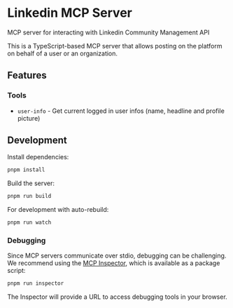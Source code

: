# Linkedin MCP Server

MCP server for interacting with Linkedin Community Management API

This is a TypeScript-based MCP server that allows posting on the platform on behalf of a user or an organization.

## Features

### Tools

- `user-info` - Get current logged in user infos (name, headline and profile picture)

## Development

Install dependencies:

```bash
pnpm install
```

Build the server:

```bash
pnpm run build
```

For development with auto-rebuild:

```bash
pnpm run watch
```

### Debugging

Since MCP servers communicate over stdio, debugging can be challenging. We recommend using the [MCP Inspector](https://github.com/modelcontextprotocol/inspector), which is available as a package script:

```bash
pnpm run inspector
```

The Inspector will provide a URL to access debugging tools in your browser.
